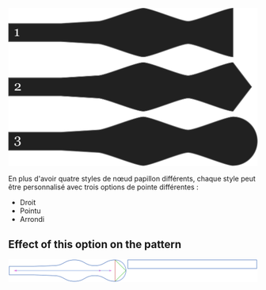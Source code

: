 ![Trois formes de pointe différentes](endstyle.svg)

En plus d'avoir quatre styles de nœud papillon différents, chaque style peut être personnalisé avec trois options de pointe différentes :

 - Droit
 - Pointu
 - Arrondi



## Effect of this option on the pattern
![This image shows the effect of this option by superimposing several variants that have a different value for this option](benjamin_endstyle_sample.svg "Effect of this option on the pattern")